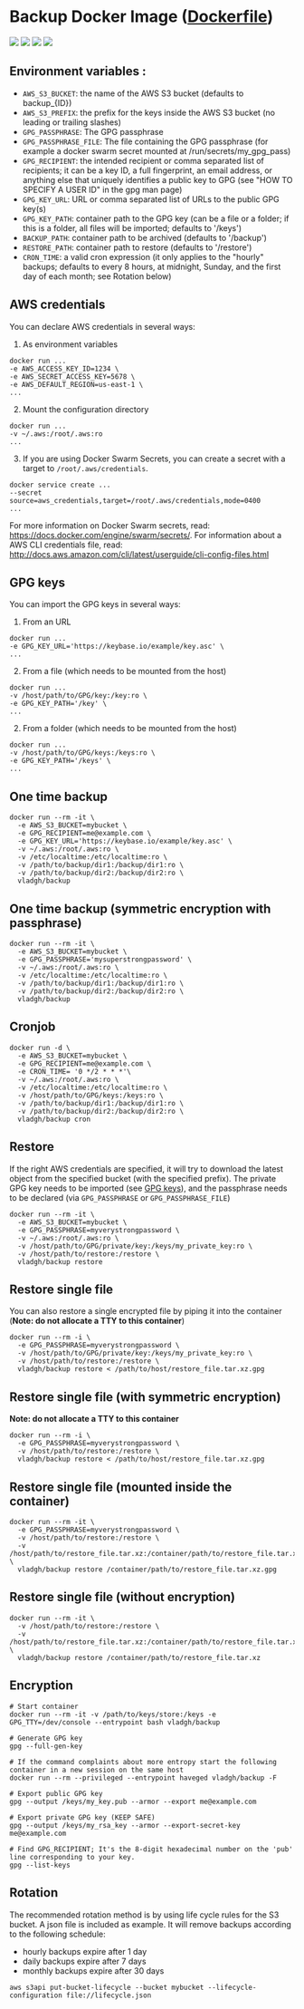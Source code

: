 # Backup Docker Image ([Dockerfile](https://github.com/vladgh/docker_base_images/tree/master/backup))
[![](https://images.microbadger.com/badges/image/vladgh/backup.svg)](https://microbadger.com/images/vladgh/backup "Get your own image badge on microbadger.com")
[![](https://images.microbadger.com/badges/version/vladgh/backup.svg)](https://microbadger.com/images/vladgh/backup "Get your own version badge on microbadger.com")
[![](https://images.microbadger.com/badges/commit/vladgh/backup.svg)](https://microbadger.com/images/vladgh/backup "Get your own commit badge on microbadger.com")
[![](https://images.microbadger.com/badges/license/vladgh/backup.svg)](https://microbadger.com/images/vladgh/backup "Get your own license badge on microbadger.com")

## Environment variables :

- `AWS_S3_BUCKET`: the name of the AWS S3 bucket (defaults to backup_{ID})
- `AWS_S3_PREFIX`: the prefix for the keys inside the AWS S3 bucket (no leading or trailing slashes)
- `GPG_PASSPHRASE`: The GPG passphrase
- `GPG_PASSPHRASE_FILE`: The file containing the GPG passphrase (for example a docker swarm secret mounted at /run/secrets/my_gpg_pass)
- `GPG_RECIPIENT`: the intended recipient or comma separated list of recipients; it can be a key ID, a full fingerprint, an email address, or anything else that uniquely identifies a public key to GPG (see "HOW TO SPECIFY A USER ID" in the gpg man page)
- `GPG_KEY_URL`:  URL or comma separated list of URLs to the public GPG key(s)
- `GPG_KEY_PATH`: container path to the GPG key (can be a file or a folder; if this is a folder, all files will be imported; defaults to '/keys')
- `BACKUP_PATH`: container path to be archived (defaults to '/backup')
- `RESTORE_PATH`: container path to restore (defaults to '/restore')
- `CRON_TIME`: a valid cron expression (it only applies to the "hourly" backups; defaults to every 8 hours, at midnight, Sunday, and the first day of each month; see Rotation below)

## AWS credentials

You can declare AWS credentials in several ways:

1. As environment variables

```
docker run ...
-e AWS_ACCESS_KEY_ID=1234 \
-e AWS_SECRET_ACCESS_KEY=5678 \
-e AWS_DEFAULT_REGION=us-east-1 \
...
```

2. Mount the configuration directory

```
docker run ...
-v ~/.aws:/root/.aws:ro
...
```

3. If you are using Docker Swarm Secrets, you can create a secret with a target to `/root/.aws/credentials`.

```
docker service create ...
--secret source=aws_credentials,target=/root/.aws/credentials,mode=0400
...
```

For more information on Docker Swarm secrets, read: https://docs.docker.com/engine/swarm/secrets/. For information about a AWS CLI credentials file, read: http://docs.aws.amazon.com/cli/latest/userguide/cli-config-files.html

## GPG keys

You can import the GPG keys in several ways:

1. From an URL

```
docker run ...
-e GPG_KEY_URL='https://keybase.io/example/key.asc' \
...
```

2. From a file (which needs to be mounted from the host)

```
docker run ...
-v /host/path/to/GPG/key:/key:ro \
-e GPG_KEY_PATH='/key' \
...
```

2. From a folder (which needs to be mounted from the host)

```
docker run ...
-v /host/path/to/GPG/keys:/keys:ro \
-e GPG_KEY_PATH='/keys' \
...
```

## One time backup

```
docker run --rm -it \
  -e AWS_S3_BUCKET=mybucket \
  -e GPG_RECIPIENT=me@example.com \
  -e GPG_KEY_URL='https://keybase.io/example/key.asc' \
  -v ~/.aws:/root/.aws:ro \
  -v /etc/localtime:/etc/localtime:ro \
  -v /path/to/backup/dir1:/backup/dir1:ro \
  -v /path/to/backup/dir2:/backup/dir2:ro \
  vladgh/backup
```

## One time backup (symmetric encryption with passphrase)

```
docker run --rm -it \
  -e AWS_S3_BUCKET=mybucket \
  -e GPG_PASSPHRASE='mysuperstrongpassword' \
  -v ~/.aws:/root/.aws:ro \
  -v /etc/localtime:/etc/localtime:ro \
  -v /path/to/backup/dir1:/backup/dir1:ro \
  -v /path/to/backup/dir2:/backup/dir2:ro \
  vladgh/backup
```

## Cronjob

```
docker run -d \
  -e AWS_S3_BUCKET=mybucket \
  -e GPG_RECIPIENT=me@example.com \
  -e CRON_TIME= '0 */2 * * *'\
  -v ~/.aws:/root/.aws:ro \
  -v /etc/localtime:/etc/localtime:ro \
  -v /host/path/to/GPG/keys:/keys:ro \
  -v /path/to/backup/dir1:/backup/dir1:ro \
  -v /path/to/backup/dir2:/backup/dir2:ro \
  vladgh/backup cron
```

## Restore
If the right AWS credentials are specified, it will try to download the latest object from the specified bucket (with the specified prefix).
The private GPG key needs to be imported (see [GPG keys](#gpg-keys)), and the passphrase needs to be declared (via `GPG_PASSPHRASE` or `GPG_PASSPHRASE_FILE`)

```
docker run --rm -it \
  -e AWS_S3_BUCKET=mybucket \
  -e GPG_PASSPHRASE=myverystrongpassword \
  -v ~/.aws:/root/.aws:ro \
  -v /host/path/to/GPG/private/key:/keys/my_private_key:ro \
  -v /host/path/to/restore:/restore \
  vladgh/backup restore
```

## Restore single file
You can also restore a single encrypted file by piping it into the container (**Note: do not allocate a TTY to this container**)

```
docker run --rm -i \
  -e GPG_PASSPHRASE=myverystrongpassword \
  -v /host/path/to/GPG/private/key:/keys/my_private_key:ro \
  -v /host/path/to/restore:/restore \
  vladgh/backup restore < /path/to/host/restore_file.tar.xz.gpg
```

## Restore single file (with symmetric encryption)
**Note: do not allocate a TTY to this container**

```
docker run --rm -i \
  -e GPG_PASSPHRASE=myverystrongpassword \
  -v /host/path/to/restore:/restore \
  vladgh/backup restore < /path/to/host/restore_file.tar.xz.gpg
```
## Restore single file (mounted inside the container)

```
docker run --rm -it \
  -e GPG_PASSPHRASE=myverystrongpassword \
  -v /host/path/to/restore:/restore \
  -v /host/path/to/restore_file.tar.xz:/container/path/to/restore_file.tar.xz.gpg \
  vladgh/backup restore /container/path/to/restore_file.tar.xz.gpg
```

## Restore single file (without encryption)

```
docker run --rm -it \
  -v /host/path/to/restore:/restore \
  -v /host/path/to/restore_file.tar.xz:/container/path/to/restore_file.tar.xz \
  vladgh/backup restore /container/path/to/restore_file.tar.xz
```

## Encryption

```
# Start container
docker run --rm -it -v /path/to/keys/store:/keys -e GPG_TTY=/dev/console --entrypoint bash vladgh/backup

# Generate GPG key
gpg --full-gen-key

# If the command complaints about more entropy start the following container in a new session on the same host
docker run --rm --privileged --entrypoint haveged vladgh/backup -F

# Export public GPG key
gpg --output /keys/my_key.pub --armor --export me@example.com

# Export private GPG key (KEEP SAFE)
gpg --output /keys/my_rsa_key --armor --export-secret-key me@example.com

# Find GPG_RECIPIENT; It's the 8-digit hexadecimal number on the 'pub' line corresponding to your key.
gpg --list-keys
```

## Rotation

The recommended rotation method is by using life cycle rules for the S3 bucket. A json file is included as example. It will remove backups according to the following schedule:
- hourly backups expire after 1 day
- daily backups expire after 7 days
- monthly backups expire after 30 days

```
aws s3api put-bucket-lifecycle --bucket mybucket --lifecycle-configuration file://lifecycle.json
```
